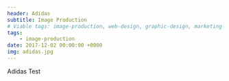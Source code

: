 ```yaml
---
header: Adidas
subtitle: Image Production
# Viable tags: image-production, web-design, graphic-design, marketing
tags:
    - image-production
date: 2017-12-02 00:00:00 +0000
img: adidas.jpg
---
```


Adidas Test
